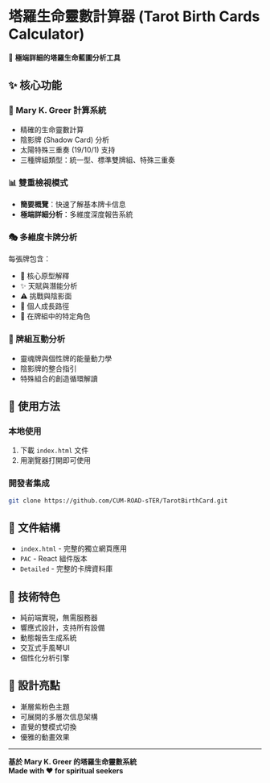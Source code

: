 
# 塔羅生命靈數計算器 (Tarot Birth Cards Calculator)

🔮 **極端詳細的塔羅生命藍圖分析工具**

## ✨ 核心功能

### 🎯 Mary K. Greer 計算系統
- 精確的生命靈數計算
- 陰影牌 (Shadow Card) 分析  
- 太陽特殊三重奏 (19/10/1) 支持
- 三種牌組類型：統一型、標準雙牌組、特殊三重奏

### 📊 雙重檢視模式
- **簡要概覽**：快速了解基本牌卡信息
- **極端詳細分析**：多維度深度報告系統

### 🎭 多維度卡牌分析
每張牌包含：
- 🎯 核心原型解釋
- ✨ 天賦與潛能分析  
- ⚠️ 挑戰與陰影面
- 🌱 個人成長路徑
- 🎲 在牌組中的特定角色

### 🌌 牌組互動分析
- 靈魂牌與個性牌的能量動力學
- 陰影牌的整合指引
- 特殊組合的創造循環解讀

## 🚀 使用方法
### 本地使用
1. 下載 `index.html` 文件
2. 用瀏覽器打開即可使用

### 開發者集成
```bash
git clone https://github.com/CUM-ROAD-sTER/TarotBirthCard.git
```

## 📁 文件結構
- `index.html` - 完整的獨立網頁應用
- `PAC` - React 組件版本
- `Detailed` - 完整的卡牌資料庫

## 🔬 技術特色
- 純前端實現，無需服務器
- 響應式設計，支持所有設備
- 動態報告生成系統
- 交互式手風琴UI
- 個性化分析引擎

## 🎨 設計亮點
- 漸層紫粉色主題
- 可展開的多層次信息架構
- 直覺的雙模式切換
- 優雅的動畫效果

---

**基於 Mary K. Greer 的塔羅生命靈數系統**  
**Made with ❤️ for spiritual seekers**
